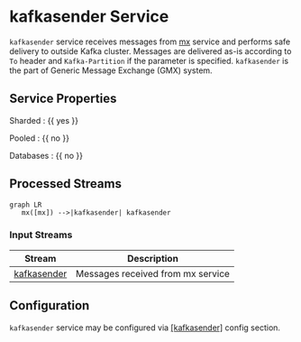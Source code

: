 # kafkasender Service

`kafkasender` service receives messages from [mx](mx.md) service
and performs safe delivery to outside Kafka cluster. Messages are
delivered as-is according to `To` header and `Kafka-Partition`
if the parameter is specified.
`kafkasender` is the part
of Generic Message Exchange (GMX) system.

## Service Properties

Sharded
: {{ yes }}

Pooled
: {{ no }}

Databases
: {{ no }}

## Processed Streams

```mermaid
graph LR
   mx([mx]) -->|kafkasender| kafkasender
```

### Input Streams

| Stream                                                 | Description                       |
| ------------------------------------------------------ | --------------------------------- |
| [kafkasender](../../../dev/api/streams/kafkasender.md) | Messages received from mx service |

## Configuration

`kafkasender` service may be configured via [[kafkasender]](../config/kafkasender.md)
config section.
